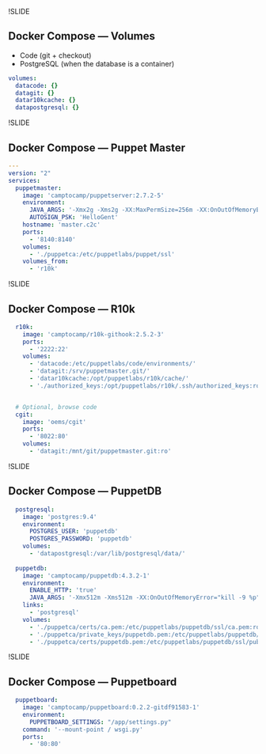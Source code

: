 !SLIDE
## Docker Compose — Volumes


* Code (git + checkout)
* PostgreSQL (when the database is a container)

```yaml
volumes:
  datacode: {}
  datagit: {}
  datar10kcache: {}
  datapostgresql: {}
```


!SLIDE
## Docker Compose — Puppet Master

```yaml
---
version: "2"
services:
  puppetmaster:
    image: 'camptocamp/puppetserver:2.7.2-5'
    environment:
      JAVA_ARGS: '-Xmx2g -Xms2g -XX:MaxPermSize=256m -XX:OnOutOfMemoryError="kill -9 %p" -Djava.security.egd=/dev/urandom'
      AUTOSIGN_PSK: 'HelloGent'
    hostname: 'master.c2c'
    ports:
      - '8140:8140'
    volumes:
      - './puppetca:/etc/puppetlabs/puppet/ssl'
    volumes_from:
      - 'r10k'
```


!SLIDE
## Docker Compose — R10k
  
```yaml
  r10k:
    image: 'camptocamp/r10k-githook:2.5.2-3'
    ports:
      - '2222:22'
    volumes:
      - 'datacode:/etc/puppetlabs/code/environments/'
      - 'datagit:/srv/puppetmaster.git/'
      - 'datar10kcache:/opt/puppetlabs/r10k/cache/'
      - './authorized_keys:/opt/puppetlabs/r10k/.ssh/authorized_keys:ro'


  # Optional, browse code
  cgit:
    image: 'oems/cgit'
    ports:
      - '8022:80'
    volumes:
      - 'datagit:/mnt/git/puppetmaster.git:ro'
```


!SLIDE
## Docker Compose — PuppetDB
  
```yaml
  postgresql:
    image: 'postgres:9.4'
    environment:
      POSTGRES_USER: 'puppetdb'
      POSTGRES_PASSWORD: 'puppetdb'
    volumes:
      - 'datapostgresql:/var/lib/postgresql/data/'
  
  puppetdb:
    image: 'camptocamp/puppetdb:4.3.2-1'
    environment:
      ENABLE_HTTP: 'true'
      JAVA_ARGS: '-Xmx512m -Xms512m -XX:OnOutOfMemoryError="kill -9 %p" -Djava.security.egd=/dev/urandom'
    links:
      - 'postgresql'
    volumes:
      - './puppetca/certs/ca.pem:/etc/puppetlabs/puppetdb/ssl/ca.pem:ro'
      - './puppetca/private_keys/puppetdb.pem:/etc/puppetlabs/puppetdb/ssl/private.pem'
      - './puppetca/certs/puppetdb.pem:/etc/puppetlabs/puppetdb/ssl/public.pem'
```


!SLIDE
## Docker Compose — Puppetboard
  

```yaml
  puppetboard:
    image: 'camptocamp/puppetboard:0.2.2-gitdf91583-1'
    environment:
      PUPPETBOARD_SETTINGS: "/app/settings.py"
    command: '--mount-point / wsgi.py'
    ports:
      - '80:80'
```
